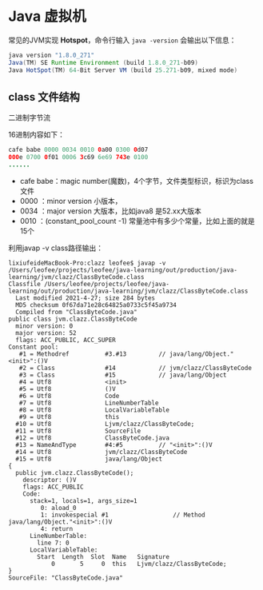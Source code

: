 # Java 虚拟机
常见的JVM实现 **Hotspot**，命令行输入 `java -version` 会输出以下信息：
```java
java version "1.8.0_271"
Java(TM) SE Runtime Environment (build 1.8.0_271-b09)
Java HotSpot(TM) 64-Bit Server VM (build 25.271-b09, mixed mode)
```
## class 文件结构
二进制字节流

16进制内容如下：
```java
cafe babe 0000 0034 0010 0a00 0300 0d07
000e 0700 0f01 0006 3c69 6e69 743e 0100
......
```
- cafe babe：magic number(魔数)，4个字节，文件类型标识，标识为class文件
- 0000     ：minor version 小版本，
- 0034     ：major version 大版本，比如java8 是52.xx大版本
- 0010     ：(constant_pool_count -1) 常量池中有多少个常量，比如上面的就是15个

利用javap -v class路径输出：
```
lixiufeideMacBook-Pro:clazz leofee$ javap -v /Users/leofee/projects/leofee/java-learning/out/production/java-learning/jvm/clazz/ClassByteCode.class
Classfile /Users/leofee/projects/leofee/java-learning/out/production/java-learning/jvm/clazz/ClassByteCode.class
  Last modified 2021-4-27; size 284 bytes
  MD5 checksum 0f67da71e28c64825a0733c5f45a9734
  Compiled from "ClassByteCode.java"
public class jvm.clazz.ClassByteCode
  minor version: 0
  major version: 52
  flags: ACC_PUBLIC, ACC_SUPER
Constant pool:
   #1 = Methodref          #3.#13         // java/lang/Object."<init>":()V
   #2 = Class              #14            // jvm/clazz/ClassByteCode
   #3 = Class              #15            // java/lang/Object
   #4 = Utf8               <init>
   #5 = Utf8               ()V
   #6 = Utf8               Code
   #7 = Utf8               LineNumberTable
   #8 = Utf8               LocalVariableTable
   #9 = Utf8               this
  #10 = Utf8               Ljvm/clazz/ClassByteCode;
  #11 = Utf8               SourceFile
  #12 = Utf8               ClassByteCode.java
  #13 = NameAndType        #4:#5          // "<init>":()V
  #14 = Utf8               jvm/clazz/ClassByteCode
  #15 = Utf8               java/lang/Object
{
  public jvm.clazz.ClassByteCode();
    descriptor: ()V
    flags: ACC_PUBLIC
    Code:
      stack=1, locals=1, args_size=1
         0: aload_0
         1: invokespecial #1                  // Method java/lang/Object."<init>":()V
         4: return
      LineNumberTable:
        line 7: 0
      LocalVariableTable:
        Start  Length  Slot  Name   Signature
            0       5     0  this   Ljvm/clazz/ClassByteCode;
}
SourceFile: "ClassByteCode.java"
```